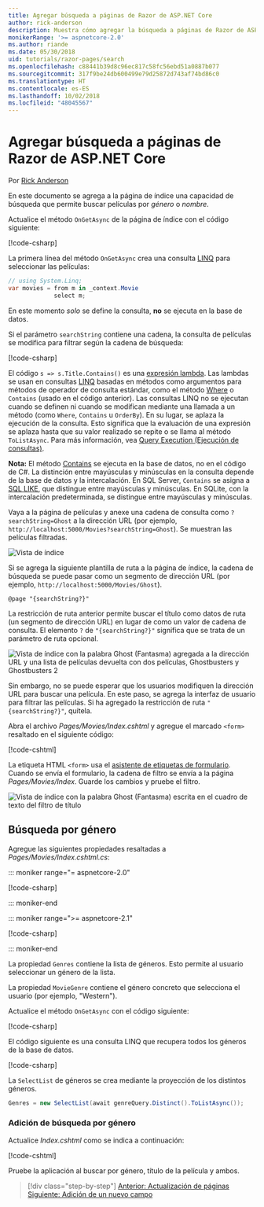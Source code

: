 ```yaml
---
title: Agregar búsqueda a páginas de Razor de ASP.NET Core
author: rick-anderson
description: Muestra cómo agregar la búsqueda a páginas de Razor de ASP.NET Core
monikerRange: '>= aspnetcore-2.0'
ms.author: riande
ms.date: 05/30/2018
uid: tutorials/razor-pages/search
ms.openlocfilehash: c88441b39d8c96ec817c58fc56ebd51a0887b077
ms.sourcegitcommit: 317f9be24db600499e79d25872d743af74bd86c0
ms.translationtype: HT
ms.contentlocale: es-ES
ms.lasthandoff: 10/02/2018
ms.locfileid: "48045567"
---
```

# <a name="add-search-to-aspnet-core-razor-pages"></a>Agregar búsqueda a páginas de Razor de ASP.NET Core

Por [Rick Anderson](https://twitter.com/RickAndMSFT)

En este documento se agrega a la página de índice una capacidad de búsqueda que permite buscar películas por *género* o *nombre*.

Actualice el método `OnGetAsync` de la página de índice con el código siguiente:

[!code-csharp[](razor-pages-start/sample/RazorPagesMovie/Pages/Movies/Index.cshtml.cs?name=snippet_1stSearch)]

La primera línea del método `OnGetAsync` crea una consulta [LINQ](/dotnet/csharp/programming-guide/concepts/linq/) para seleccionar las películas:

```csharp
// using System.Linq;
var movies = from m in _context.Movie
             select m;
```

En este momento *solo* se define la consulta, **no** se ejecuta en la base de datos.

Si el parámetro `searchString` contiene una cadena, la consulta de películas se modifica para filtrar según la cadena de búsqueda:

[!code-csharp[](razor-pages-start/sample/RazorPagesMovie/Pages/Movies/Index.cshtml.cs?name=snippet_SearchNull)]

El código `s => s.Title.Contains()` es una [expresión lambda](/dotnet/csharp/programming-guide/statements-expressions-operators/lambda-expressions). Las lambdas se usan en consultas [LINQ](/dotnet/csharp/programming-guide/concepts/linq/) basadas en métodos como argumentos para métodos de operador de consulta estándar, como el método [Where](/dotnet/csharp/programming-guide/concepts/linq/query-syntax-and-method-syntax-in-linq) o `Contains` (usado en el código anterior). Las consultas LINQ no se ejecutan cuando se definen ni cuando se modifican mediante una llamada a un método (como `Where`, `Contains` u `OrderBy`). En su lugar, se aplaza la ejecución de la consulta. Esto significa que la evaluación de una expresión se aplaza hasta que su valor realizado se repite o se llama al método `ToListAsync`. Para más información, vea [Query Execution (Ejecución de consultas)](/dotnet/framework/data/adonet/ef/language-reference/query-execution).

**Nota:** El método [Contains](/dotnet/api/system.data.objects.dataclasses.entitycollection-1.contains) se ejecuta en la base de datos, no en el código de C#. La distinción entre mayúsculas y minúsculas en la consulta depende de la base de datos y la intercalación. En SQL Server, `Contains` se asigna a [SQL LIKE](/sql/t-sql/language-elements/like-transact-sql), que distingue entre mayúsculas y minúsculas. En SQLite, con la intercalación predeterminada, se distingue entre mayúsculas y minúsculas.

Vaya a la página de películas y anexe una cadena de consulta como `?searchString=Ghost` a la dirección URL (por ejemplo, `http://localhost:5000/Movies?searchString=Ghost`). Se muestran las películas filtradas.

![Vista de índice](search/_static/ghost.png)

Si se agrega la siguiente plantilla de ruta a la página de índice, la cadena de búsqueda se puede pasar como un segmento de dirección URL (por ejemplo, `http://localhost:5000/Movies/Ghost`).

```cshtml
@page "{searchString?}"
```

La restricción de ruta anterior permite buscar el título como datos de ruta (un segmento de dirección URL) en lugar de como un valor de cadena de consulta.  El elemento `?` de `"{searchString?}"` significa que se trata de un parámetro de ruta opcional.

![Vista de índice con la palabra Ghost (Fantasma) agregada a la dirección URL y una lista de películas devuelta con dos películas, Ghostbusters y Ghostbusters 2](search/_static/g2.png)

Sin embargo, no se puede esperar que los usuarios modifiquen la dirección URL para buscar una película. En este paso, se agrega la interfaz de usuario para filtrar las películas. Si ha agregado la restricción de ruta `"{searchString?}"`, quítela.

Abra el archivo *Pages/Movies/Index.cshtml* y agregue el marcado `<form>` resaltado en el siguiente código:

[!code-cshtml[](razor-pages-start/sample/RazorPagesMovie/Pages/Movies/Index2.cshtml?highlight=14-19&range=1-22)]

La etiqueta HTML `<form>` usa el [asistente de etiquetas de formulario](xref:mvc/views/working-with-forms#the-form-tag-helper). Cuando se envía el formulario, la cadena de filtro se envía a la página *Pages/Movies/Index*. Guarde los cambios y pruebe el filtro.

![Vista de índice con la palabra Ghost (Fantasma) escrita en el cuadro de texto del filtro de título](search/_static/filter.png)

## <a name="search-by-genre"></a>Búsqueda por género

Agregue las siguientes propiedades resaltadas a *Pages/Movies/Index.cshtml.cs*:

::: moniker range="= aspnetcore-2.0"

[!code-csharp[](razor-pages-start/sample/RazorPagesMovie/Pages/Movies/Index.cshtml.cs?name=snippet_newProps&highlight=11-999)]

::: moniker-end

::: moniker range=">= aspnetcore-2.1"

[!code-csharp[](razor-pages-start/sample/RazorPagesMovie21/Pages/Movies/Index.cshtml.cs?name=snippet_newProps&highlight=11-999)]

::: moniker-end


La propiedad `Genres` contiene la lista de géneros. Esto permite al usuario seleccionar un género de la lista.

La propiedad `MovieGenre` contiene el género concreto que selecciona el usuario (por ejemplo, "Western").

Actualice el método `OnGetAsync` con el código siguiente:

[!code-csharp[](razor-pages-start/sample/RazorPagesMovie/Pages/Movies/Index.cshtml.cs?name=snippet_SearchGenre)]

El código siguiente es una consulta LINQ que recupera todos los géneros de la base de datos.

[!code-csharp[](razor-pages-start/sample/RazorPagesMovie/Pages/Movies/Index.cshtml.cs?name=snippet_LINQ)]

La `SelectList` de géneros se crea mediante la proyección de los distintos géneros.

<!-- BUG in OPS
Tag snippet_selectlist's start line '75' should be less than end line '29' when resolving "[!code-csharp[](razor-pages-start/sample/RazorPagesMovie/Pages/Movies/Index.cshtml.cs?name=snippet_SelectList)]"

There's no start line.

[!code-csharp[](razor-pages-start/sample/RazorPagesMovie/Pages/Movies/Index.cshtml.cs?name=snippet_SelectList)]
-->

```csharp
Genres = new SelectList(await genreQuery.Distinct().ToListAsync());
```

### <a name="adding-search-by-genre"></a>Adición de búsqueda por género

Actualice *Index.cshtml* como se indica a continuación:

[!code-cshtml[](razor-pages-start/sample/RazorPagesMovie/Pages/Movies/IndexFormGenreNoRating.cshtml?highlight=16-18&range=1-26)]

Pruebe la aplicación al buscar por género, título de la película y ambos.

> [!div class="step-by-step"]
> [Anterior: Actualización de páginas](xref:tutorials/razor-pages/da1)
> [Siguiente: Adición de un nuevo campo](xref:tutorials/razor-pages/new-field)
